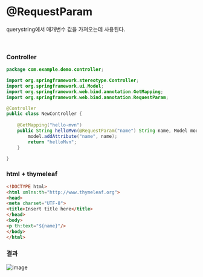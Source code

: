 # @RequestParam 
querystring에서 매개변수 값을 가져오는데 사용된다. 

<br>

### Controller
```java
package com.example.demo.controller;

import org.springframework.stereotype.Controller;
import org.springframework.ui.Model;
import org.springframework.web.bind.annotation.GetMapping;
import org.springframework.web.bind.annotation.RequestParam;

@Controller
public class NewController {
	
	@GetMapping("hello-mvn")
	public String helloMvn(@RequestParam("name") String name, Model model) {
		model.addAttribute("name", name);
		return "helloMvn";
	}

}
```

### html + thymeleaf
```html
<!DOCTYPE html>
<html xmlns:th="http://www.thymeleaf.org">
<head>
<meta charset="UTF-8">
<title>Insert title here</title>
</head>
<body>
<p th:text="${name}"/>
</body>
</html>
```

### 결과

![image](https://github.com/limtowoong/study/assets/104752202/536a1832-1e4f-45b0-a63d-79e3afb3b82f)
